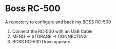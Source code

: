# Boss RC-500

A repostory to configure and back my BOSS RC-500

1. Connect the RC-500 with an USB Cable
2. MENU -> STORAGE -> CONNECTING
3. BOSS RC-500 Drive appears

